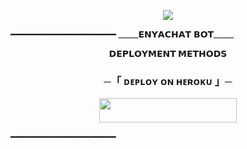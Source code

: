 <p align="center">
  <img src="https://graph.org/file/82042038f5a55b2e1f7dc.jpg">
</p>
  ━━━━━━━━━━━━━━━━━━━━
   _____𝗘𝗡𝗬𝗔𝗖𝗛𝗔𝗧 𝗕𝗢𝗧_____
<p align="center">
<b>𝗗𝗘𝗣𝗟𝗢𝗬𝗠𝗘𝗡𝗧 𝗠𝗘𝗧𝗛𝗢𝗗𝗦</b>
</p>

<h3 align="center">
    ─「 ᴅᴇᴩʟᴏʏ ᴏɴ ʜᴇʀᴏᴋᴜ 」─
</h3>

<p align="center"><a href="https://dashboard.heroku.com/new?template=https://github.com/CuteBacchaXD/ENYACHATBOT"> <img src="https://img.shields.io/badge/Deploy%20On%20Heroku-green?style=for-the-badge&logo=heroku" width="220" height="38.45"/></a></p>

  ━━━━━━━━━━━━━━━━━━━━
